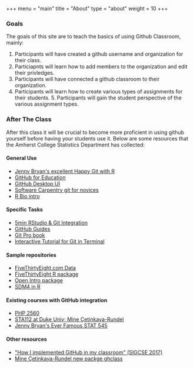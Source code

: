 +++
menu = "main"
title = "About"
type = "about"
weight = 10
+++



### Goals 

The goals of this site are to teach the basics of using Github Classroom, mainly:

1. Participants will have created a github username and organization for their class. 
2. Particiapnts will learn how to add members to the organization and edit their privledges. 
3. Participants will have connected a github classroom to their organization. 
4. Participants will learn how to create various types of assignments for their students. 5. Participants will gain the student perspective of the various assignment types. 


### After The Class

After this class it will be crucial to become more proficient in using github yourself before having your students use it. Below are some resources that the Amherst College Statistics Department has collected:

#### General Use
- [Jenny Bryan's excellent Happy Git with R](http://happygitwithr.com/ )
- [GitHub for Education](https://education.github.com/) 
- [GitHub Desktop UI](https://desktop.github.com/) 
- [Software Carpentry git for novices](http://swcarpentry.github.io/git-novice/ )
- [R Bio intro](http://r-bio.github.io/intro-git-rstudio/ )

#### Specific Tasks
- [5min RStudio & Git Integration](https://youtu.be/YxZ8J2rqhEM )
- [GitHub Guides](https://guides.github.com/) 
- [Git Pro book](https://git-scm.com/book/en/v2)
- [Interactive Tutorial for Git in Terminal](http://learngitbranching.js.org/) 

#### Sample repositories

- [FiveThirtyEight.com Data](https://github.com/fivethirtyeight/data) 
- [FiveThirtyEight R package](https://github.com/rudeboybert/fivethirtyeight )
- [Open Intro package](https://github.com/OpenIntroOrg/openintro-statistics)
- [SDM4 in R](https://github.com/nicholasjhorton/SDM4inR/issues)

#### Existing courses with GitHub integration

- [PHP 2560](http://php2560.com)
- [STA112 at Duke Univ; Mine Çetinkaya-Rundel](https://www2.stat.duke.edu/courses/Fall15/sta112.01/ )
- [Jenny Bryan's Ever Famous STAT 545](http://stat545.com/)

#### Other resources
- ["How I implemented GitHub in my classroom" (SIGCSE 2017)](https://www.youtube.com/watch?v=3j1BaUw53pM )
- [Mine Çetinkaya-Rundel new packge ghclass](https://github.com/mine-cetinkaya-rundel/ghclass)